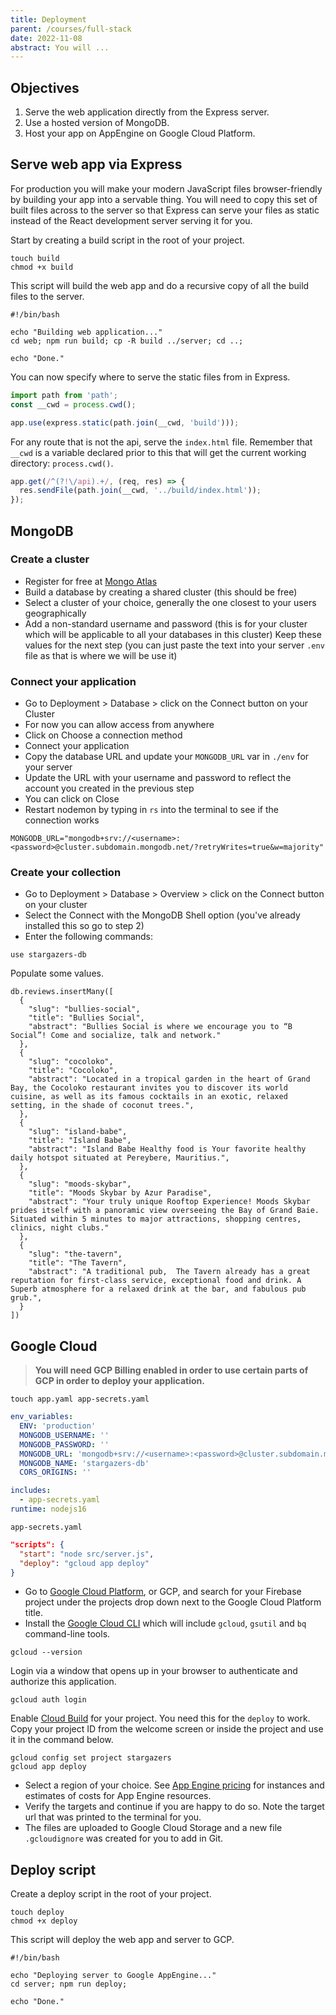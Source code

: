 ```yaml
---
title: Deployment
parent: /courses/full-stack
date: 2022-11-08
abstract: You will ...
---
```


## Objectives

1. Serve the web application directly from the Express server.
1. Use a hosted version of MongoDB.
1. Host your app on AppEngine on Google Cloud Platform.

## Serve web app via Express

For production you will make your modern JavaScript files browser-friendly by building your app into
a servable thing. You will need to copy this set of built files across to the
server so that Express can serve your files as static instead of the React
development server serving it for you.

Start by creating a build script in the root of your project.

```bash:title=>./
touch build
chmod +x build
```

This script will build the web app and do a recursive copy of all the build files to the server.

```bash:title=./build
#!/bin/bash

echo "Building web application..."
cd web; npm run build; cp -R build ../server; cd ..;

echo "Done."
```

You can now specify where to serve the static files from in Express.

```js:title=./server/src/server.js
import path from 'path';
const __cwd = process.cwd();

app.use(express.static(path.join(__cwd, 'build')));
```

For any route that is not the api, serve the `index.html` file.
Remember that `__cwd` is a variable declared prior to this that will get the current working
directory: `process.cwd()`.

```js:title=./server/src/server.js
app.get(/^(?!\/api).+/, (req, res) => {
  res.sendFile(path.join(__cwd, '../build/index.html'));
});
```

## MongoDB

### Create a cluster

- Register for free at [Mongo Atlas][mongo-atlas]
- Build a database by creating a shared cluster (this should be free)
- Select a cluster of your choice, generally the one closest to your users geographically
- Add a non-standard username and password (this is for your cluster which will
  be applicable to all your databases in this cluster)
  Keep these values for the next step (you can just paste the text into your server
  `.env` file as that is where we will be use it)

### Connect your application

- Go to Deployment > Database > click on the Connect button on your Cluster
- For now you can allow access from anywhere
- Click on Choose a connection method
- Connect your application
- Copy the database URL and update your `MONGODB_URL` var in `./env` for your server
- Update the URL with your username and password to reflect the account you created in the previous step
- You can click on Close
- Restart nodemon by typing in `rs` into the terminal to see if the connection works

```text:title=./server/.env
MONGODB_URL="mongodb+srv://<username>:<password>@cluster.subdomain.mongodb.net/?retryWrites=true&w=majority"
```

### Create your collection

- Go to Deployment > Database > Overview > click on the Connect button on your cluster
- Select the Connect with the MongoDB Shell option (you've already installed this so go to step 2)
- Enter the following commands:

```bash:title=mongosh
use stargazers-db
```

Populate some values.

```bash:title=mongosh
db.reviews.insertMany([
  {
    "slug": "bullies-social",
    "title": "Bullies Social",
    "abstract": "Bullies Social is where we encourage you to “B Social”! Come and socialize, talk and network."
  },
  {
    "slug": "cocoloko",
    "title": "Cocoloko",
    "abstract": "Located in a tropical garden in the heart of Grand Bay, the Cocoloko restaurant invites you to discover its world cuisine, as well as its famous cocktails in an exotic, relaxed setting, in the shade of coconut trees.",
  },
  {
    "slug": "island-babe",
    "title": "Island Babe",
    "abstract": "Island Babe Healthy food is Your favorite healthy daily hotspot situated at Pereybere, Mauritius.",
  },
  {
    "slug": "moods-skybar",
    "title": "Moods Skybar by Azur Paradise",
    "abstract": "Your truly unique Rooftop Experience! Moods Skybar prides itself with a panoramic view overseeing the Bay of Grand Baie. Situated within 5 minutes to major attractions, shopping centres, clinics, night clubs."
  },
  {
    "slug": "the-tavern",
    "title": "The Tavern",
    "abstract": "A traditional pub,  The Tavern already has a great reputation for first-class service, exceptional food and drink. A Superb atmosphere for a relaxed drink at the bar, and fabulous pub grub.",
  }
])
```

## Google Cloud

> **You will need GCP Billing enabled in order to use certain parts of GCP in order to deploy your application.**

```bash:title=>./server
touch app.yaml app-secrets.yaml
```

```yaml:title=./server/app-secrets.yaml
env_variables:
  ENV: 'production'
  MONGODB_USERNAME: ''
  MONGODB_PASSWORD: ''
  MONGODB_URL: 'mongodb+srv://<username>:<password>@cluster.subdomain.mongodb.net/?retryWrites=true&w=majority'
  MONGODB_NAME: 'stargazers-db'
  CORS_ORIGINS: ''
```

```yaml:title=./server/app.yaml
includes:
  - app-secrets.yaml
runtime: nodejs16
```

```text:title=./.gitignore
app-secrets.yaml
```

```js:title=./server/package.json
"scripts": {
  "start": "node src/server.js",
  "deploy": "gcloud app deploy"
}
```

- Go to [Google Cloud Platform][gcp], or GCP, and search for your Firebase project under the
  projects drop down next to the Google Cloud Platform title.
- Install the [Google Cloud CLI][gcloud-cli] which will include `gcloud`, `gsutil` and `bq` command-line tools.

```bash:title=>./
gcloud --version
```

Login via a window that opens up in your browser to authenticate and authorize
this application.

```bash:title=>./
gcloud auth login
```

Enable [Cloud Build][cloud-build] for your project. You need this for the `deploy` to work.
Copy your project ID from the welcome screen or inside the project and use it in the command below.

```bash:title=>./server
gcloud config set project stargazers
gcloud app deploy
```

- Select a region of your choice. See [App Engine pricing][pricing] for instances and
  estimates of costs for App Engine resources.
- Verify the targets and continue if you are happy to do so.
  Note the target url that was printed to the terminal for you.
- The files are uploaded to Google Cloud Storage and a new file `.gcloudignore` was created for you to add in Git.

## Deploy script

Create a deploy script in the root of your project.

```bash:title=>./
touch deploy
chmod +x deploy
```

This script will deploy the web app and server to GCP.

```bash:title=./build
#!/bin/bash

echo "Deploying server to Google AppEngine..."
cd server; npm run deploy;

echo "Done."
```

[mongo-atlas]: https://www.mongodb.com/atlas/database
[gcp]: https://console.cloud.google.com
[gcloud-cli]: https://cloud.google.com/sdk/docs/install
[cloud-build]: https://cloud.google.com/build
[pricing]: https://cloud.google.com/appengine/pricing
